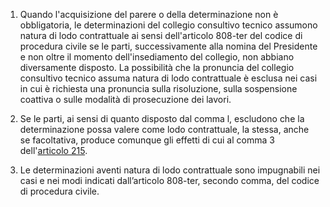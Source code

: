 1. Quando l'acquisizione del parere o della determinazione non è obbligatoria, le determinazioni del collegio consultivo tecnico assumono natura di lodo contrattuale ai sensi dell'articolo 808-ter del codice di procedura civile se le parti, successivamente alla nomina del Presidente e non oltre il momento dell'insediamento del collegio, non abbiano diversamente disposto. La possibilità che la pronuncia del collegio consultivo tecnico assuma natura di lodo contrattuale è esclusa nei casi in cui è richiesta una pronuncia sulla risoluzione, sulla sospensione coattiva o sulle modalità di prosecuzione dei lavori.

2. Se le parti, ai sensi di quanto disposto dal comma l, escludono che la determinazione possa valere come lodo contrattuale, la stessa, anche se facoltativa, produce comunque gli effetti di cui al comma 3 dell'[articolo 215](/articolo-215/2).

3. Le determinazioni aventi natura di lodo contrattuale sono impugnabili nei casi e nei modi indicati dall’articolo 808-ter, secondo comma, del codice di procedura civile.
